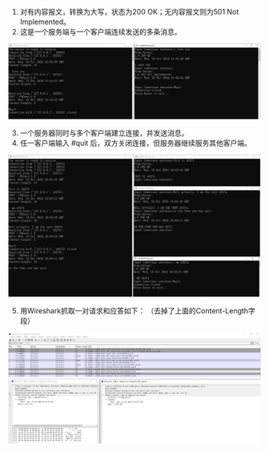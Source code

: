 
1. 对有内容报文，转换为大写，状态为200 OK；无内容报文则为501 Not Implemented。
2. 这是一个服务端与一个客户端连续发送的多条消息。

![alt text](image-7.png)

3. 一个服务器同时与多个客户端建立连接，并发送消息。
4. 任一客户端输入 #quit 后，双方关闭连接，但服务器继续服务其他客户端。

![alt text](image-8.png)

5. 用Wireshark抓取一对请求和应答如下：
（去掉了上面的Content-Length字段）

![](image-10.png)